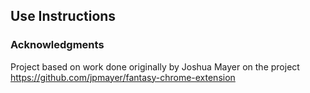 ## Use Instructions



### Acknowledgments

Project based on work done originally by Joshua Mayer on the project https://github.com/jpmayer/fantasy-chrome-extension
